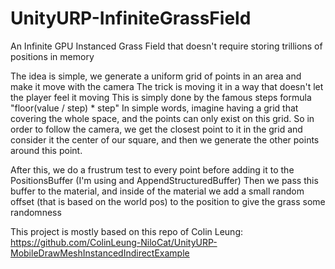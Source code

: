# UnityURP-InfiniteGrassField
An Infinite GPU Instanced Grass Field that doesn't require storing trillions of positions in memory

The idea is simple, we generate a uniform grid of points in an area and make it move with the camera
The trick is moving it in a way that doesn't let the player feel it moving
This is simply done by the famous steps formula "floor(value / step) * step"
In simple words, imagine having a grid that covering the whole space, and the points can only exist on this grid. So in order to follow the camera, we get the closest point to it in the grid and consider it the center of our square, and then we generate the other points around this point.

After this, we do a frustrum test to every point before adding it to the PositionsBuffer (I'm using and AppendStructuredBuffer)
Then we pass this buffer to the material, and inside of the material we add a small random offset (that is based on the world pos) to the position to give the grass some randomness

This project is mostly based on this repo of Colin Leung:
https://github.com/ColinLeung-NiloCat/UnityURP-MobileDrawMeshInstancedIndirectExample
